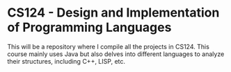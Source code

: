 # CS124 - Design and Implementation of Programming Languages
This will be a repository where I compile all the projects in CS124. This course mainly uses Java but also delves into different languages to analyze their structures, including C++, LISP, etc.

